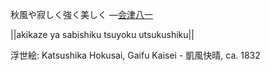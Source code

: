 秋風や寂しく強く美しく
—[会津八一](https://ja.wikipedia.org/wiki/会津八一)

||akikaze ya sabishiku tsuyoku utsukushiku||

浮世絵: Katsushika Hokusai,  Gaifu Kaisei - 凱風快晴,  ca. 1832